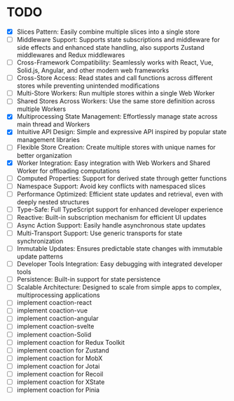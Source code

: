 # TODO

- [x] Slices Pattern: Easily combine multiple slices into a single store
- [ ] Middleware Support: Supports state subscriptions and middleware for side effects and enhanced state handling, also supports Zustand middlewares and Redux middlewares
- [ ] Cross-Framework Compatibility: Seamlessly works with React, Vue, Solid.js, Angular, and other modern web frameworks
- [ ] Cross-Store Access: Read states and call functions across different stores while preventing unintended modifications
- [ ] Multi-Store Workers: Run multiple stores within a single Web Worker
- [ ] Shared Stores Across Workers: Use the same store definition across multiple Workers
- [x] Multiprocessing State Management: Effortlessly manage state across main thread and Workers
- [x] Intuitive API Design: Simple and expressive API inspired by popular state management libraries
- [ ] Flexible Store Creation: Create multiple stores with unique names for better organization
- [x] Worker Integration: Easy integration with Web Workers and Shared Worker for offloading computations
- [ ] Computed Properties: Support for derived state through getter functions
- [ ] Namespace Support: Avoid key conflicts with namespaced slices
- [ ] Performance Optimized: Efficient state updates and retrieval, even with deeply nested structures
- [ ] Type-Safe: Full TypeScript support for enhanced developer experience
- [ ] Reactive: Built-in subscription mechanism for efficient UI updates
- [ ] Async Action Support: Easily handle asynchronous state updates
- [ ] Multi-Transport Support: Use generic transports for state synchronization
- [ ] Immutable Updates: Ensures predictable state changes with immutable update patterns
- [ ] Developer Tools Integration: Easy debugging with integrated developer tools
- [ ] Persistence: Built-in support for state persistence
- [ ] Scalable Architecture: Designed to scale from simple apps to complex, multiprocessing applications
- [ ] implement coaction-react
- [ ] implement coaction-vue
- [ ] implement coaction-angular
- [ ] implement coaction-svelte
- [ ] implement coaction-Solid
- [ ] implement coaction for Redux Toolkit
- [ ] implement coaction for Zustand
- [ ] implement coaction for MobX
- [ ] implement coaction for Jotai
- [ ] implement coaction for Recoil
- [ ] implement coaction for XState
- [ ] implement coaction for Pinia
